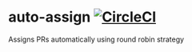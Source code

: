 # auto-assign [![CircleCI](https://circleci.com/gh/mulesoft-labs/auto-assign.svg?style=svg)](https://circleci.com/gh/mulesoft-labs/auto-assign)
Assigns PRs automatically using round robin strategy
